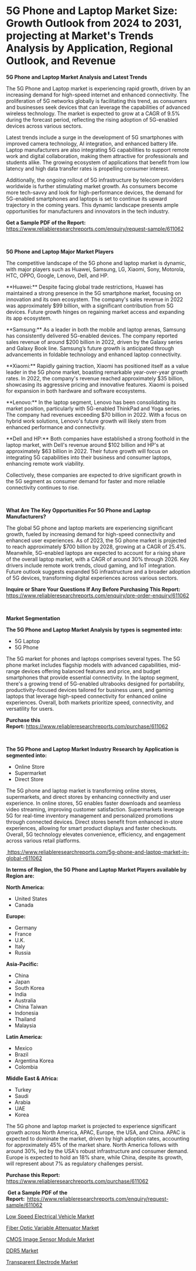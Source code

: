 <p><h1>5G Phone and Laptop Market Size: Growth Outlook from 2024 to 2031, projecting at Market's Trends Analysis by Application, Regional Outlook, and Revenue</h1></p><p><strong>5G Phone and Laptop Market Analysis and Latest Trends</strong></p>
<p><p>The 5G Phone and Laptop market is experiencing rapid growth, driven by an increasing demand for high-speed internet and enhanced connectivity. The proliferation of 5G networks globally is facilitating this trend, as consumers and businesses seek devices that can leverage the capabilities of advanced wireless technology. The market is expected to grow at a CAGR of 9.5% during the forecast period, reflecting the rising adoption of 5G-enabled devices across various sectors.</p><p>Latest trends include a surge in the development of 5G smartphones with improved camera technology, AI integration, and enhanced battery life. Laptop manufacturers are also integrating 5G capabilities to support remote work and digital collaboration, making them attractive for professionals and students alike. The growing ecosystem of applications that benefit from low latency and high data transfer rates is propelling consumer interest.</p><p>Additionally, the ongoing rollout of 5G infrastructure by telecom providers worldwide is further stimulating market growth. As consumers become more tech-savvy and look for high-performance devices, the demand for 5G-enabled smartphones and laptops is set to continue its upward trajectory in the coming years. This dynamic landscape presents ample opportunities for manufacturers and innovators in the tech industry.</p></p>
<p><strong>Get a Sample PDF of the Report:&nbsp;</strong> <a href="https://www.reliableresearchreports.com/enquiry/request-sample/611062?utm_campaign=9&utm_medium=2&utm_source=Github&utm_content=ia&utm_term=29092024&utm_id=5g-phone-and-laptop">https://www.reliableresearchreports.com/enquiry/request-sample/611062</a></p>
<p>&nbsp;</p>
<p><strong>5G Phone and Laptop Major Market Players</strong></p>
<p><p>The competitive landscape of the 5G phone and laptop market is dynamic, with major players such as Huawei, Samsung, LG, Xiaomi, Sony, Motorola, HTC, OPPO, Google, Lenovo, Dell, and HP.</p><p>**Huawei:** Despite facing global trade restrictions, Huawei has maintained a strong presence in the 5G smartphone market, focusing on innovation and its own ecosystem. The company's sales revenue in 2022 was approximately $99 billion, with a significant contribution from 5G devices. Future growth hinges on regaining market access and expanding its app ecosystem.</p><p>**Samsung:** As a leader in both the mobile and laptop arenas, Samsung has consistently delivered 5G-enabled devices. The company reported sales revenue of around $200 billion in 2022, driven by the Galaxy series and Galaxy Book line. Samsung’s future growth is anticipated through advancements in foldable technology and enhanced laptop connectivity.</p><p>**Xiaomi:** Rapidly gaining traction, Xiaomi has positioned itself as a value leader in the 5G phone market, boasting remarkable year-over-year growth rates. In 2022, the company's revenue reached approximately $35 billion, showcasing its aggressive pricing and innovative features. Xiaomi is poised for expansion in both hardware and software ecosystems.</p><p>**Lenovo:** In the laptop segment, Lenovo has been consolidating its market position, particularly with 5G-enabled ThinkPad and Yoga series. The company had revenues exceeding $70 billion in 2022. With a focus on hybrid work solutions, Lenovo's future growth will likely stem from enhanced performance and connectivity.</p><p>**Dell and HP:** Both companies have established a strong foothold in the laptop market, with Dell's revenue around $102 billion and HP's at approximately $63 billion in 2022. Their future growth will focus on integrating 5G capabilities into their business and consumer laptops, enhancing remote work viability.</p><p>Collectively, these companies are expected to drive significant growth in the 5G segment as consumer demand for faster and more reliable connectivity continues to rise.</p></p>
<p>&nbsp;</p>
<p><strong>What Are The Key Opportunities For 5G Phone and Laptop Manufacturers?</strong></p>
<p><p>The global 5G phone and laptop markets are experiencing significant growth, fueled by increasing demand for high-speed connectivity and enhanced user experiences. As of 2023, the 5G phone market is projected to reach approximately $700 billion by 2028, growing at a CAGR of 25.4%. Meanwhile, 5G-enabled laptops are expected to account for a rising share of the overall laptop market, with a CAGR of around 30% through 2026. Key drivers include remote work trends, cloud gaming, and IoT integration. Future outlook suggests expanded 5G infrastructure and a broader adoption of 5G devices, transforming digital experiences across various sectors.</p></p>
<p><strong>Inquire or Share Your Questions If Any Before Purchasing This Report:</strong> <a href="https://www.reliableresearchreports.com/enquiry/pre-order-enquiry/611062?utm_campaign=9&utm_medium=2&utm_source=Github&utm_content=ia&utm_term=29092024&utm_id=5g-phone-and-laptop">https://www.reliableresearchreports.com/enquiry/pre-order-enquiry/611062</a></p>
<p>&nbsp;</p>
<p><strong>Market Segmentation</strong></p>
<p><strong>The 5G Phone and Laptop Market Analysis by types is segmented into:</strong></p>
<p><ul><li>5G Laptop</li><li>5G Phone</li></ul></p>
<p><p>The 5G market for phones and laptops comprises several types. The 5G phone market includes flagship models with advanced capabilities, mid-range devices offering balanced features and price, and budget smartphones that provide essential connectivity. In the laptop segment, there's a growing trend of 5G-enabled ultrabooks designed for portability, productivity-focused devices tailored for business users, and gaming laptops that leverage high-speed connectivity for enhanced online experiences. Overall, both markets prioritize speed, connectivity, and versatility for users.</p></p>
<p><strong>Purchase this Report:&nbsp;</strong><a href="https://www.reliableresearchreports.com/purchase/611062?utm_campaign=9&utm_medium=2&utm_source=Github&utm_content=ia&utm_term=29092024&utm_id=5g-phone-and-laptop">https://www.reliableresearchreports.com/purchase/611062</a></p>
<p>&nbsp;</p>
<p><strong>The 5G Phone and Laptop Market Industry Research by Application is segmented into:</strong></p>
<p><ul><li>Online Store</li><li>Supermarket</li><li>Direct Store</li></ul></p>
<p><p>The 5G phone and laptop market is transforming online stores, supermarkets, and direct stores by enhancing connectivity and user experience. In online stores, 5G enables faster downloads and seamless video streaming, improving customer satisfaction. Supermarkets leverage 5G for real-time inventory management and personalized promotions through connected devices. Direct stores benefit from enhanced in-store experiences, allowing for smart product displays and faster checkouts. Overall, 5G technology elevates convenience, efficiency, and engagement across various retail platforms.</p></p>
<p><a href="https://www.reliableresearchreports.com/5g-phone-and-laptop-market-in-global-r611062?utm_campaign=9&utm_medium=2&utm_source=Github&utm_content=ia&utm_term=29092024&utm_id=5g-phone-and-laptop">&nbsp;https://www.reliableresearchreports.com/5g-phone-and-laptop-market-in-global-r611062</a></p>
<p><strong>In terms of Region, the 5G Phone and Laptop Market Players available by Region are:</strong></p>
<p>
    <p> <strong> North America: </strong>
        <ul>
            <li>United States</li>
            <li>Canada</li>
        </ul>
        </p> 
    <p> <strong> Europe: </strong>
        <ul>
            <li>Germany</li>
            <li>France</li>
            <li>U.K.</li>
            <li>Italy</li>
            <li>Russia</li>
        </ul>
        </p> 
    <p> <strong> Asia-Pacific: </strong>
        <ul>
            <li>China</li>
            <li>Japan</li>
            <li>South Korea</li>
            <li>India</li>
            <li>Australia</li>
            <li>China Taiwan</li>
            <li>Indonesia</li>
            <li>Thailand</li>
            <li>Malaysia</li>
        </ul>
        </p> 
    <p> <strong> Latin America: </strong>
        <ul>
            <li>Mexico</li>
            <li>Brazil</li>
            <li>Argentina Korea</li>
            <li>Colombia</li>
        </ul>
        </p> 
    <p> <strong> Middle East & Africa: </strong>
        <ul>
            <li>Turkey</li>
            <li>Saudi</li>
            <li>Arabia</li>
            <li>UAE</li>
            <li>Korea</li>
        </ul>
    </p>
    </p>
<p><p>The 5G phone and laptop market is projected to experience significant growth across North America, APAC, Europe, the USA, and China. APAC is expected to dominate the market, driven by high adoption rates, accounting for approximately 45% of the market share. North America follows with around 30%, led by the USA's robust infrastructure and consumer demand. Europe is expected to hold an 18% share, while China, despite its growth, will represent about 7% as regulatory challenges persist.</p></p>
<p><strong>Purchase this Report: </strong><a href="https://www.reliableresearchreports.com/purchase/611062?utm_campaign=9&utm_medium=2&utm_source=Github&utm_content=ia&utm_term=29092024&utm_id=5g-phone-and-laptop">https://www.reliableresearchreports.com/purchase/611062</a></p>
<p>&nbsp;<strong>Get a Sample PDF of the Report:&nbsp;&nbsp;</strong><a href="https://www.reliableresearchreports.com/enquiry/request-sample/611062?utm_campaign=9&utm_medium=2&utm_source=Github&utm_content=ia&utm_term=29092024&utm_id=5g-phone-and-laptop">https://www.reliableresearchreports.com/enquiry/request-sample/611062</a></p>
<p><strong></strong></p>
<p><p><a href="https://github.com/SanjidaMahmud54/Market-Research-Report-List-1/blob/main/low-speed-electrical-vehicle-market.md?utm_campaign=9&utm_medium=2&utm_source=Github&utm_content=ia&utm_term=29092024&utm_id=5g-phone-and-laptop">Low Speed Electrical Vehicle Market</a></p><p><a href="https://www.linkedin.com/pulse/what-innovations-shaping-fiber-optic-variable-attenuator-ilhjf?utm_campaign=9&utm_medium=2&utm_source=Github&utm_content=ia&utm_term=29092024&utm_id=5g-phone-and-laptop">Fiber Optic Variable Attenuator Market</a></p><p><a href="https://issuu.com/reportprime-2/docs/cmos-image-sensor-module-market-siz_b8af6548eaf2fc?utm_campaign=9&utm_medium=2&utm_source=Github&utm_content=ia&utm_term=29092024&utm_id=5g-phone-and-laptop">CMOS Image Sensor Module Market</a></p><p><a href="https://www.linkedin.com/pulse/ddr5-market-overview-regional-outlook-competitive-strategies-ykcif?utm_campaign=9&utm_medium=2&utm_source=Github&utm_content=ia&utm_term=29092024&utm_id=5g-phone-and-laptop">DDR5 Market</a></p><p><a href="https://issuu.com/reportprime-2/docs/transparent-electrode-market-size-2_537de11c02d20b?utm_campaign=9&utm_medium=2&utm_source=Github&utm_content=ia&utm_term=29092024&utm_id=5g-phone-and-laptop">Transparent Electrode Market</a></p></p>